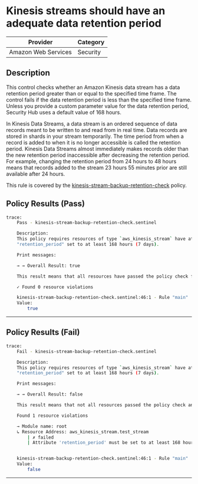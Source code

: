 # Kinesis streams should have an adequate data retention period

| Provider            | Category  |
| ------------------- | --------  |
| Amazon Web Services | Security  |

## Description

This control checks whether an Amazon Kinesis data stream has a data retention period greater than or equal to the specified time frame. The control fails if the data retention period is less than the specified time frame. Unless you provide a custom parameter value for the data retention period, Security Hub uses a default value of 168 hours.

In Kinesis Data Streams, a data stream is an ordered sequence of data records meant to be written to and read from in real time. Data records are stored in shards in your stream temporarily. The time period from when a record is added to when it is no longer accessible is called the retention period. Kinesis Data Streams almost immediately makes records older than the new retention period inaccessible after decreasing the retention period. For example, changing the retention period from 24 hours to 48 hours means that records added to the stream 23 hours 55 minutes prior are still available after 24 hours.

This rule is covered by the [kinesis-stream-backup-retention-check](../../policies/kinesis/kinesis-stream-backup-retention-check.sentinel) policy.

## Policy Results (Pass)

```bash
trace:
    Pass - kinesis-stream-backup-retention-check.sentinel

    Description:
    This policy requires resources of type `aws_kinesis_stream` have attribute
    "retention_period" set to at least 168 hours (7 days).

    Print messages:

    → → Overall Result: true

    This result means that all resources have passed the policy check for the policy kinesis-stream-backup-retention-check.

    ✓ Found 0 resource violations

    kinesis-stream-backup-retention-check.sentinel:46:1 - Rule "main"
    Value:
        true
```

---

## Policy Results (Fail)

```bash
trace:
    Fail - kinesis-stream-backup-retention-check.sentinel

    Description:
    This policy requires resources of type `aws_kinesis_stream` have attribute
    "retention_period" set to at least 168 hours (7 days).

    Print messages:

    → → Overall Result: false

    This result means that not all resources passed the policy check and the protected behavior is not allowed for the policy kinesis-stream-backup-retention-check.

    Found 1 resource violations

    → Module name: root
    ↳ Resource Address: aws_kinesis_stream.test_stream
        | ✗ failed
        | Attribute 'retention_period' must be set to at least 168 hours (7 days) for 'aws_kinesis_stream' resources. Refer to https://docs.aws.amazon.com/securityhub/latest/userguide/kinesis-controls.html#kinesis-3 for more details.


    kinesis-stream-backup-retention-check.sentinel:46:1 - Rule "main"
    Value:
        false
```

---
